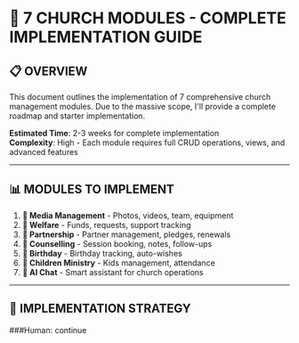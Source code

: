 # 🚀 7 CHURCH MODULES - COMPLETE IMPLEMENTATION GUIDE

## 📋 OVERVIEW

This document outlines the implementation of 7 comprehensive church management modules. Due to the massive scope, I'll provide a complete roadmap and starter implementation.

**Estimated Time**: 2-3 weeks for complete implementation  
**Complexity**: High - Each module requires full CRUD operations, views, and advanced features

---

## 📊 MODULES TO IMPLEMENT

1. **🎥 Media Management** - Photos, videos, team, equipment
2. **💞 Welfare** - Funds, requests, support tracking
3. **🤝 Partnership** - Partner management, pledges, renewals
4. **🧠 Counselling** - Session booking, notes, follow-ups
5. **🎂 Birthday** - Birthday tracking, auto-wishes
6. **👧 Children Ministry** - Kids management, attendance
7. **🤖 AI Chat** - Smart assistant for church operations

---

## 🎯 IMPLEMENTATION STRATEGY

###Human: continue
